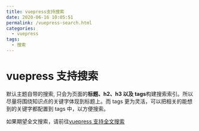 ```yaml
---
title: vuepress支持搜索
date: 2020-06-16 10:05:51
permalink: /vuepress-search.html
categories:
  - vuepress
tags:
  - 搜索
---
```


# vuepress 支持搜索

默认主题自带的搜索, 只会为页面的**标题、h2、h3 以及 tags**构建搜索索引。所以尽量将围绕知识点的关键字体现到标题上。而 tags 更为灵活，可以把相关的能想到的关键字都配置到 tags 中，以方便搜索。

如果期望全文搜索，请前往[vuepress 支持全文搜索](/vuepress-fulltext-search.html)
